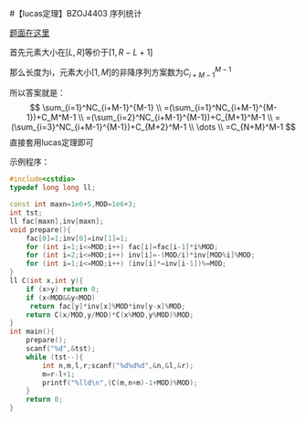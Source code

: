 #【lucas定理】BZOJ4403 序列统计

[题面在这里](http://www.lydsy.com/JudgeOnline/problem.php?id=4403)



首先元素大小在$[L,R]$等价于$[1,R-L+1]$

那么长度为i，元素大小$[1,M]$的非降序列方案数为$C_{i+M-1}^{M-1}$

所以答案就是：
$$
\sum_{i=1}^NC_{i+M-1}^{M-1}  \\
=(\sum_{i=1}^NC_{i+M-1}^{M-1})+C_M^M-1  \\
=(\sum_{i=2}^NC_{i+M-1}^{M-1})+C_{M+1}^M-1  \\
=(\sum_{i=3}^NC_{i+M-1}^{M-1})+C_{M+2}^M-1  \\
\dots  \\
=C_{N+M}^M-1
$$
直接套用lucas定理即可



示例程序：

```C++
#include<cstdio>
typedef long long ll;

const int maxn=1e6+5,MOD=1e6+3;
int tst;
ll fac[maxn],inv[maxn];
void prepare(){
	fac[0]=1;inv[0]=inv[1]=1;
	for (int i=1;i<=MOD;i++) fac[i]=fac[i-1]*i%MOD;
	for (int i=2;i<=MOD;i++) inv[i]=-(MOD/i)*inv[MOD%i]%MOD;
	for (int i=1;i<=MOD;i++) (inv[i]*=inv[i-1])%=MOD;
}
ll C(int x,int y){
	if (x>y) return 0;
	if (x<MOD&&y<MOD)
	 return fac[y]*inv[x]%MOD*inv[y-x]%MOD;
	return C(x/MOD,y/MOD)*C(x%MOD,y%MOD)%MOD;
}
int main(){
	prepare();
	scanf("%d",&tst);
	while (tst--){
		int n,m,l,r;scanf("%d%d%d",&n,&l,&r);
		m=r-l+1;
		printf("%lld\n",(C(m,n+m)-1+MOD)%MOD);
	}
	return 0;
}
```

